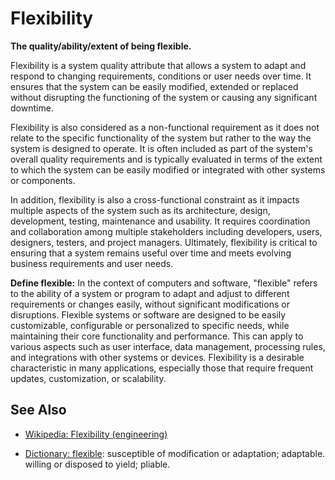 # Flexibility

**The quality/ability/extent of being flexible.**

<span data-chatgpt-prompt="explain flexibility (system quality attribute, non-functional requirement, cross-functional constraint )">

Flexibility is a system quality attribute that allows a system to adapt and respond to changing requirements, conditions or user needs over time. It ensures that the system can be easily modified, extended or replaced without disrupting the functioning of the system or causing any significant downtime.

Flexibility is also considered as a non-functional requirement as it does not relate to the specific functionality of the system but rather to the way the system is designed to operate. It is often included as part of the system's overall quality requirements and is typically evaluated in terms of the extent to which the system can be easily modified or integrated with other systems or components.

In addition, flexibility is also a cross-functional constraint as it impacts multiple aspects of the system such as its architecture, design, development, testing, maintenance and usability. It requires coordination and collaboration among multiple stakeholders including developers, users, designers, testers, and project managers. Ultimately, flexibility is critical to ensuring that a system remains useful over time and meets evolving business requirements and user needs.

</span>

**Define flexible:** <span data-chatgpt-prompt="define flexible (computers and software)">In the context of computers and software, "flexible" refers to the ability of a system or program to adapt and adjust to different requirements or changes easily, without significant modifications or disruptions. Flexible systems or software are designed to be easily customizable, configurable or personalized to specific needs, while maintaining their core functionality and performance. This can apply to various aspects such as user interface, data management, processing rules, and integrations with other systems or devices. Flexibility is a desirable characteristic in many applications, especially those that require frequent updates, customization, or scalability.</span>

## See Also

* [Wikipedia: Flexibility (engineering)](https://wikipedia.org/wiki/Flexibility_(engineering))

* [Dictionary: flexible](https://www.dictionary.com/browse/flexible): susceptible of modification or adaptation; adaptable. willing or disposed to yield; pliable.
